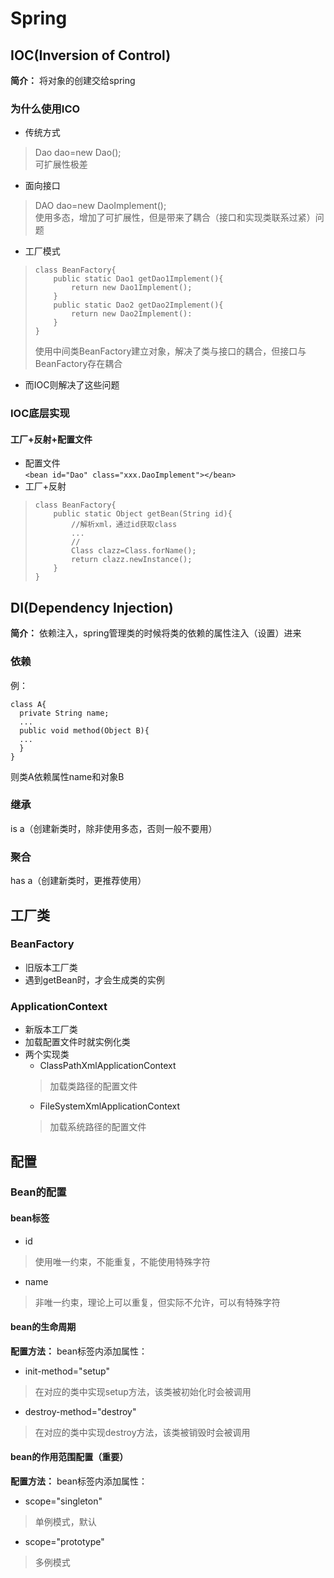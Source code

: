# Spring
## IOC(Inversion of Control)
**简介：** 将对象的创建交给spring

### 为什么使用ICO
+ 传统方式
> Dao dao=new Dao();   
可扩展性极差
+ 面向接口
> DAO dao=new DaoImplement();   
使用多态，增加了可扩展性，但是带来了耦合（接口和实现类联系过紧）问题
+ 工厂模式
> ```
> class BeanFactory{
>     public static Dao1 getDao1Implement(){
>         return new Dao1Implement();
>     }
>     public static Dao2 getDao2Implement(){
>         return new Dao2Implement():
>     }
> }
> ```
> 使用中间类BeanFactory建立对象，解决了类与接口的耦合，但接口与BeanFactory存在耦合
+ 而IOC则解决了这些问题

### IOC底层实现

#### 工厂+反射+配置文件
+ 配置文件   
`<bean id="Dao" class="xxx.DaoImplement"></bean>`
+ 工厂+反射
> ```
> class BeanFactory{
>     public static Object getBean(String id){
>         //解析xml，通过id获取class
>         ...
>         //
>         Class clazz=Class.forName();
>         return clazz.newInstance();
>     }
> }
> ```
## DI(Dependency Injection)
**简介：** 依赖注入，spring管理类的时候将类的依赖的属性注入（设置）进来
### 依赖
例：
```
class A{
  private String name;
  ...
  public void method(Object B){
  ...
  }
}
```
则类A依赖属性name和对象B
### 继承
is a（创建新类时，除非使用多态，否则一般不要用）

### 聚合
has a（创建新类时，更推荐使用）

## 工厂类

### BeanFactory
+ 旧版本工厂类
+ 遇到getBean时，才会生成类的实例

### ApplicationContext
+ 新版本工厂类
+ 加载配置文件时就实例化类
+ 两个实现类
   + ClassPathXmlApplicationContext
   > 加载类路径的配置文件
   + FileSystemXmlApplicationContext
   > 加载系统路径的配置文件
   
## 配置

### Bean的配置

#### bean标签
+ id
> 使用唯一约束，不能重复，不能使用特殊字符
+ name
> 非唯一约束，理论上可以重复，但实际不允许，可以有特殊字符

#### bean的生命周期
**配置方法：** bean标签内添加属性：
+ init-method="setup"
> 在对应的类中实现setup方法，该类被初始化时会被调用
+ destroy-method="destroy"
> 在对应的类中实现destroy方法，该类被销毁时会被调用

#### bean的作用范围配置（重要）
**配置方法：** bean标签内添加属性：
+ scope="singleton"
> 单例模式，默认
+ scope="prototype"
> 多例模式